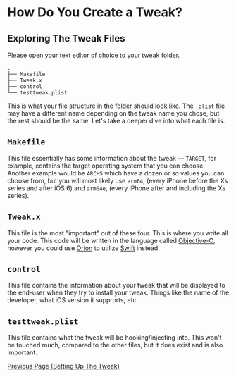 # How Do You Create a Tweak?

## Exploring The Tweak Files

Please open your text editor of choice to your tweak folder. 

```
.
├── Makefile
├── Tweak.x
├── control
└── testtweak.plist
```

This is what your file structure in the folder should look like. The `.plist` file may have a different name depending on the tweak name you chose, but the rest should be the same. Let's take a deeper dive into what each file is.

## `Makefile`
This file essentially has some information about the tweak — `TARGET`, for example, contains the target operating system that you can choose. Another example would be `ARCHS` which have a dozen or so values you can choose from, but you will most likely use `arm64`, (every iPhone before the Xs series and after iOS 6) and `arm64e`, (every iPhone after and including the Xs series). 

## `Tweak.x`
This file is the most "important" out of these four. This is where you write all your code. This code will be written in the language called <a href="https://developer.apple.com/library/archive/documentation/Cocoa/Conceptual/ProgrammingWithObjectiveC/Introduction/Introduction.html">Objective-C</a>, however you could use <a href="https://orion.theos.dev">Orion</a> to utilize <a href="https://developer.apple.com/swift/">Swift</a> instead.

## `control`
This file contains the information about your tweak that will be displayed to the end-user when they try to install your tweak. Things like the name of the developer, what iOS version it supprorts, etc.

## `testtweak.plist`
This file contains what the tweak will be hooking/injecting into. This won't be touched much, compared to the other files, but it does exist and is also important.

<a href="https://github.com/NightwindDev/Tweak-Tutorial/blob/main/readme.md">Previous Page (Setting Up The Tweak)</a>
